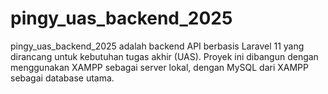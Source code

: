 # pingy_uas_backend_2025
pingy_uas_backend_2025 adalah backend API berbasis Laravel 11 yang dirancang untuk kebutuhan tugas akhir (UAS). Proyek ini dibangun dengan menggunakan XAMPP sebagai server lokal, dengan MySQL dari XAMPP sebagai database utama. 
